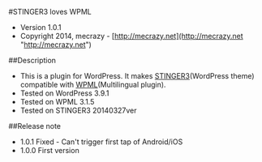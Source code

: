 #STINGER3 loves WPML
* Version 1.0.1
* Copyright 2014, mecrazy - [http://mecrazy.net](http://mecrazy.net "http://mecrazy.net")  

##Description
* This is a plugin for WordPress. It makes [STINGER3](http://stinger3.com/ "http://stinger3.com/")(WordPress theme) compatible with [WPML](http://wpml.org/ "http://wpml.org/")(Multilingual plugin).
* Tested on WordPress 3.9.1
* Tested on WPML 3.1.5
* Tested on STINGER3 20140327ver

##Release note
* 1.0.1 Fixed  - Can't trigger first tap of Android/iOS
* 1.0.0 First version